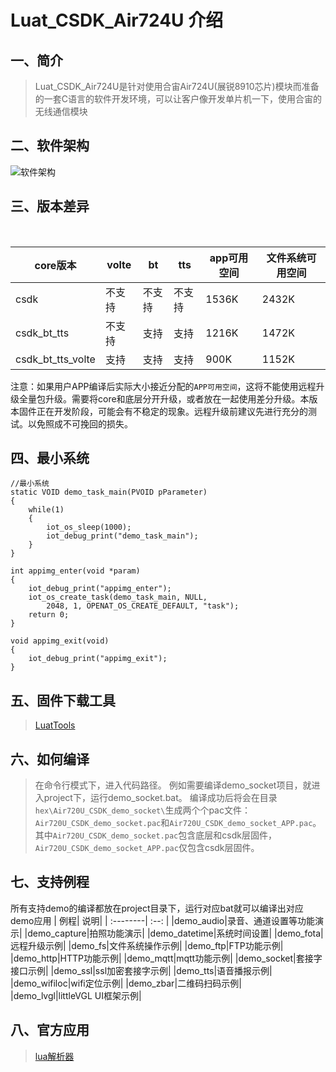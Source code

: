 Luat_CSDK_Air724U 介绍
============

## 一、简介

>Luat_CSDK_Air724U是针对使用合宙Air724U(展锐8910芯片)模块而准备的一套C语言的软件开发环境，可以让客户像开发单片机一下，使用合宙的无线通信模块



## 二、软件架构

![软件架构](https://images.gitee.com/uploads/images/2020/0707/090924_c101da41_1221708.png "luat_iot_sdk_arch.png")

## 三、版本差异

&emsp;&emsp;

| core版本          | volte  | bt     | tts    | app可用空间 | 文件系统可用空间 |
| ----------------- | ------ | ------ | ------ | ----------- | ---------------- |
| csdk              | 不支持 | 不支持 | 不支持 | 1536K       | 2432K            |
| csdk_bt_tts       | 不支持 | 支持   | 支持   | 1216K       | 1472K            |
| csdk_bt_tts_volte | 支持   | 支持   | 支持   | 900K        | 1152K            |

注意：如果用户APP编译后实际大小接近分配的`APP可用空间`，这将不能使用远程升级全量包升级。需要将core和底层分开升级，或者放在一起使用差分升级。本版本固件正在开发阶段，可能会有不稳定的现象。远程升级前建议先进行充分的测试。以免照成不可挽回的损失。



## 四、最小系统

```
//最小系统
static VOID demo_task_main(PVOID pParameter)
{
	while(1)
	{
		iot_os_sleep(1000);
		iot_debug_print("demo_task_main");
	}
}

int appimg_enter(void *param)
{   
	iot_debug_print("appimg_enter");
	iot_os_create_task(demo_task_main, NULL, 
        2048, 1, OPENAT_OS_CREATE_DEFAULT, "task");
	return 0;
}

void appimg_exit(void)
{
    iot_debug_print("appimg_exit");
}
```

## 五、固件下载工具

> [LuatTools](http://www.openluat.com/Product/file/luatoolsV2-redirect.html)

## 六、如何编译

   >在命令行模式下，进入代码路径。 例如需要编译demo_socket项目，就进入project下，运行demo_socket.bat。 编译成功后将会在目录`hex\Air720U_CSDK_demo_socket\`生成两个个pac文件：`Air720U_CSDK_demo_socket.pac`和`Air720U_CSDK_demo_socket_APP.pac`。其中`Air720U_CSDK_demo_socket.pac`包含底层和csdk层固件，`Air720U_CSDK_demo_socket_APP.pac`仅包含csdk层固件。

## 七、支持例程

所有支持demo的编译都放在project目录下，运行对应bat就可以编译出对应demo应用
| 例程| 说明|
| :--------| :--: |
|demo_audio|录音、通道设置等功能演示|
|demo_capture|拍照功能演示|
|demo_datetime|系统时间设置|
|demo_fota|远程升级示例|
|demo_fs|文件系统操作示例|
|demo_ftp|FTP功能示例|
|demo_http|HTTP功能示例|
|demo_mqtt|mqtt功能示例|
|demo_socket|套接字接口示例|
|demo_ssl|ssl加密套接字示例|
|demo_tts|语音播报示例|
|demo_wifiloc|wifi定位示例|
|demo_zbar|二维码扫码示例|
|demo_lvgl|littleVGL UI框架示例|

## 八、官方应用
> [lua解析器](app/elua/LUA解析器开源文档.md)
